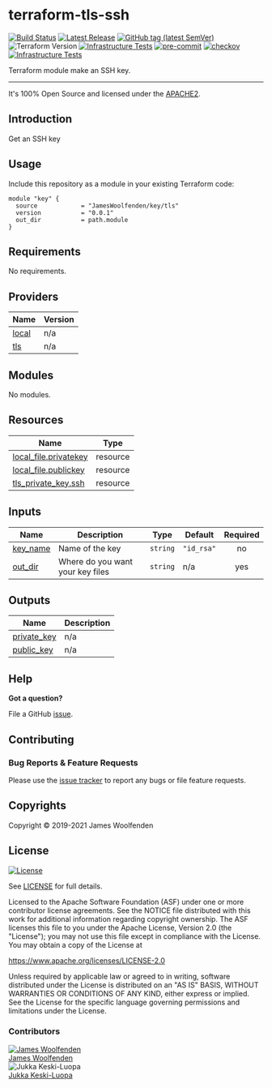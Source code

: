 # terraform-tls-ssh

[![Build Status](https://github.com/JamesWoolfenden/terraform-tls-key/workflows/Verify%20and%20Bump/badge.svg?branch=master)](https://github.com/JamesWoolfenden/terraform-tls-key)
[![Latest Release](https://img.shields.io/github/release/JamesWoolfenden/terraform-tls-key.svg)](https://github.com/JamesWoolfenden/terraform-tls-key/releases/latest)
[![GitHub tag (latest SemVer)](https://img.shields.io/github/tag/JamesWoolfenden/terraform-tls-key.svg?label=latest)](https://github.com/JamesWoolfenden/terraform-tls-key/releases/latest)
![Terraform Version](https://img.shields.io/badge/tf-%3E%3D0.14.0-blue.svg)
[![Infrastructure Tests](https://www.bridgecrew.cloud/badges/github/JamesWoolfenden/terraform-tls-key/cis_aws)](https://www.bridgecrew.cloud/link/badge?vcs=github&fullRepo=JamesWoolfenden%2Fterraform-tls-key&benchmark=CIS+AWS+V1.2)
[![pre-commit](https://img.shields.io/badge/pre--commit-enabled-brightgreen?logo=pre-commit&logoColor=white)](https://github.com/pre-commit/pre-commit)
[![checkov](https://img.shields.io/badge/checkov-verified-brightgreen)](https://www.checkov.io/)
[![Infrastructure Tests](https://www.bridgecrew.cloud/badges/github/jameswoolfenden/terraform-tls-key/general)](https://www.bridgecrew.cloud/link/badge?vcs=github&fullRepo=JamesWoolfenden%2Fterraform-tls-key&benchmark=INFRASTRUCTURE+SECURITY)

Terraform module make an SSH key.

---

It's 100% Open Source and licensed under the [APACHE2](LICENSE).

## Introduction

Get an SSH key

## Usage

Include this repository as a module in your existing Terraform code:

```hcl
module "key" {
  source            = "JamesWoolfenden/key/tls"
  version           = "0.0.1"
  out_dir           = path.module
}
```

<!-- BEGINNING OF PRE-COMMIT-TERRAFORM DOCS HOOK -->
## Requirements

No requirements.

## Providers

| Name | Version |
|------|---------|
| <a name="provider_local"></a> [local](#provider\_local) | n/a |
| <a name="provider_tls"></a> [tls](#provider\_tls) | n/a |

## Modules

No modules.

## Resources

| Name | Type |
|------|------|
| [local_file.privatekey](https://registry.terraform.io/providers/hashicorp/local/latest/docs/resources/file) | resource |
| [local_file.publickey](https://registry.terraform.io/providers/hashicorp/local/latest/docs/resources/file) | resource |
| [tls_private_key.ssh](https://registry.terraform.io/providers/hashicorp/tls/latest/docs/resources/private_key) | resource |

## Inputs

| Name | Description | Type | Default | Required |
|------|-------------|------|---------|:--------:|
| <a name="input_key_name"></a> [key\_name](#input\_key\_name) | Name of the key | `string` | `"id_rsa"` | no |
| <a name="input_out_dir"></a> [out\_dir](#input\_out\_dir) | Where do you want your key files | `string` | n/a | yes |

## Outputs

| Name | Description |
|------|-------------|
| <a name="output_private_key"></a> [private\_key](#output\_private\_key) | n/a |
| <a name="output_public_key"></a> [public\_key](#output\_public\_key) | n/a |
<!-- END OF PRE-COMMIT-TERRAFORM DOCS HOOK -->

## Help

**Got a question?**

File a GitHub [issue](https://github.com/JamesWoolfenden/terraform-ssm-bastion/issues).

## Contributing

### Bug Reports & Feature Requests

Please use the [issue tracker](https://github.com/JamesWoolfenden/terraform-ssm-bastion/issues) to report any bugs or file feature requests.

## Copyrights

Copyright © 2019-2021 James Woolfenden

## License

[![License](https://img.shields.io/badge/License-Apache%202.0-blue.svg)](https://opensource.org/licenses/Apache-2.0)

See [LICENSE](LICENSE) for full details.

Licensed to the Apache Software Foundation (ASF) under one
or more contributor license agreements. See the NOTICE file
distributed with this work for additional information
regarding copyright ownership. The ASF licenses this file
to you under the Apache License, Version 2.0 (the
"License"); you may not use this file except in compliance
with the License. You may obtain a copy of the License at

<https://www.apache.org/licenses/LICENSE-2.0>

Unless required by applicable law or agreed to in writing,
software distributed under the License is distributed on an
"AS IS" BASIS, WITHOUT WARRANTIES OR CONDITIONS OF ANY
KIND, either express or implied. See the License for the
specific language governing permissions and limitations
under the License.

### Contributors

[![James Woolfenden][jameswoolfenden_avatar]][jameswoolfenden_homepage]<br/>[James Woolfenden][jameswoolfenden_homepage]<br/>
![Jukka Keski-Luopa][keskiju_avatar]<br/>[Jukka Keski-Luopa][keskiju_homepage]<br/>

[jameswoolfenden_homepage]: https://github.com/jameswoolfenden
[jameswoolfenden_avatar]: https://github.com/jameswoolfenden.png?size=150
[keskiju_homepage]: https://github.com/keskiju
[keskiju_avatar]: https://github.com/keskiju.png?size=150
[linkedin]: https://www.linkedin.com/in/jameswoolfenden/
[twitter]: https://twitter.com/JimWoolfenden
[github]: https://github.com/jameswoolfenden
[share_twitter]: https://twitter.com/intent/tweet/?text=terraform-aws-sns&url=https://github.com/JamesWoolfenden/terraform-aws-sns
[share_linkedin]: https://www.linkedin.com/shareArticle?mini=true&title=terraform-aws-sns&url=https://github.com/JamesWoolfenden/terraform-aws-sns
[share_reddit]: https://reddit.com/submit/?url=https://github.com/JamesWoolfenden/terraform-aws-sns
[share_facebook]: https://facebook.com/sharer/sharer.php?u=https://github.com/JamesWoolfenden/terraform-aws-sns
[share_email]: mailto:?subject=terraform-aws-sns&body=https://github.com/JamesWoolfenden/terraform-aws-sns
